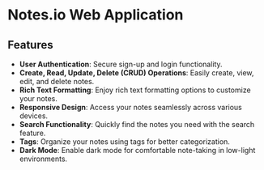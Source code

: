 # Notes.io Web Application


## Features

- **User Authentication**: Secure sign-up and login functionality.
- **Create, Read, Update, Delete (CRUD) Operations**: Easily create, view, edit, and delete notes.
- **Rich Text Formatting**: Enjoy rich text formatting options to customize your notes.
- **Responsive Design**: Access your notes seamlessly across various devices.
- **Search Functionality**: Quickly find the notes you need with the search feature.
- **Tags**: Organize your notes using tags for better categorization.
- **Dark Mode**: Enable dark mode for comfortable note-taking in low-light environments.
